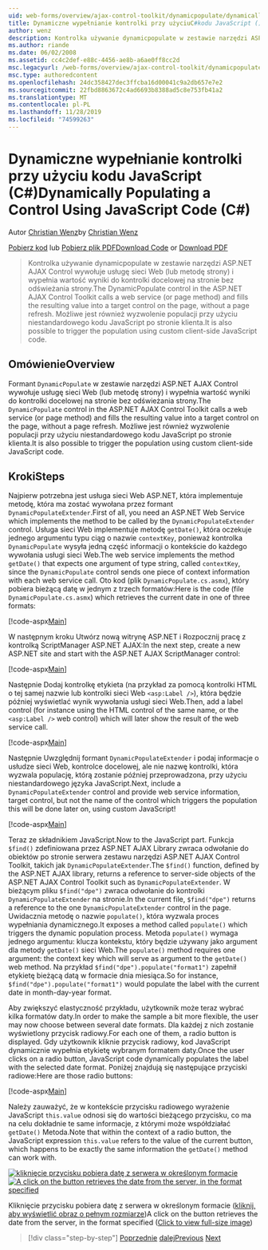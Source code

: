 ```yaml
---
uid: web-forms/overview/ajax-control-toolkit/dynamicpopulate/dynamically-populating-a-control-using-javascript-code-cs
title: Dynamiczne wypełnianie kontrolki przy użyciuC#kodu JavaScript () | Microsoft Docs
author: wenz
description: Kontrolka używanie dynamicpopulate w zestawie narzędzi ASP.NET AJAX Control wywołuje usługę sieci Web (lub metodę strony) i wypełnia wartość wyniki do kontrolki docelowej na t...
ms.author: riande
ms.date: 06/02/2008
ms.assetid: cc4c2def-e88c-4456-ae8b-a6ae0ff8cc2d
msc.legacyurl: /web-forms/overview/ajax-control-toolkit/dynamicpopulate/dynamically-populating-a-control-using-javascript-code-cs
msc.type: authoredcontent
ms.openlocfilehash: 24dc358427dec3ffcba16d00041c9a2db657e7e2
ms.sourcegitcommit: 22fbd8863672c4ad6693b8388ad5c8e753fb41a2
ms.translationtype: MT
ms.contentlocale: pl-PL
ms.lasthandoff: 11/28/2019
ms.locfileid: "74599263"
---
```

# <a name="dynamically-populating-a-control-using-javascript-code-c"></a><span data-ttu-id="083d2-103">Dynamiczne wypełnianie kontrolki przy użyciu kodu JavaScript (C#)</span><span class="sxs-lookup"><span data-stu-id="083d2-103">Dynamically Populating a Control Using JavaScript Code (C#)</span></span>

<span data-ttu-id="083d2-104">Autor [Christian Wenz](https://github.com/wenz)</span><span class="sxs-lookup"><span data-stu-id="083d2-104">by [Christian Wenz](https://github.com/wenz)</span></span>

<span data-ttu-id="083d2-105">[Pobierz kod](https://download.microsoft.com/download/d/8/f/d8f2f6f9-1b7c-46ad-9252-e1fc81bdea3e/dynamicpopulate1.cs.zip) lub [Pobierz plik PDF](https://download.microsoft.com/download/b/6/a/b6ae89ee-df69-4c87-9bfb-ad1eb2b23373/dynamicpopulate1CS.pdf)</span><span class="sxs-lookup"><span data-stu-id="083d2-105">[Download Code](https://download.microsoft.com/download/d/8/f/d8f2f6f9-1b7c-46ad-9252-e1fc81bdea3e/dynamicpopulate1.cs.zip) or [Download PDF](https://download.microsoft.com/download/b/6/a/b6ae89ee-df69-4c87-9bfb-ad1eb2b23373/dynamicpopulate1CS.pdf)</span></span>

> <span data-ttu-id="083d2-106">Kontrolka używanie dynamicpopulate w zestawie narzędzi ASP.NET AJAX Control wywołuje usługę sieci Web (lub metodę strony) i wypełnia wartość wyniki do kontrolki docelowej na stronie bez odświeżania strony.</span><span class="sxs-lookup"><span data-stu-id="083d2-106">The DynamicPopulate control in the ASP.NET AJAX Control Toolkit calls a web service (or page method) and fills the resulting value into a target control on the page, without a page refresh.</span></span> <span data-ttu-id="083d2-107">Możliwe jest również wyzwolenie populacji przy użyciu niestandardowego kodu JavaScript po stronie klienta.</span><span class="sxs-lookup"><span data-stu-id="083d2-107">It is also possible to trigger the population using custom client-side JavaScript code.</span></span>

## <a name="overview"></a><span data-ttu-id="083d2-108">Omówienie</span><span class="sxs-lookup"><span data-stu-id="083d2-108">Overview</span></span>

<span data-ttu-id="083d2-109">Formant `DynamicPopulate` w zestawie narzędzi ASP.NET AJAX Control wywołuje usługę sieci Web (lub metodę strony) i wypełnia wartość wyniki do kontrolki docelowej na stronie bez odświeżania strony.</span><span class="sxs-lookup"><span data-stu-id="083d2-109">The `DynamicPopulate` control in the ASP.NET AJAX Control Toolkit calls a web service (or page method) and fills the resulting value into a target control on the page, without a page refresh.</span></span> <span data-ttu-id="083d2-110">Możliwe jest również wyzwolenie populacji przy użyciu niestandardowego kodu JavaScript po stronie klienta.</span><span class="sxs-lookup"><span data-stu-id="083d2-110">It is also possible to trigger the population using custom client-side JavaScript code.</span></span>

## <a name="steps"></a><span data-ttu-id="083d2-111">Kroki</span><span class="sxs-lookup"><span data-stu-id="083d2-111">Steps</span></span>

<span data-ttu-id="083d2-112">Najpierw potrzebna jest usługa sieci Web ASP.NET, która implementuje metodę, która ma zostać wywołana przez formant `DynamicPopulateExtender`.</span><span class="sxs-lookup"><span data-stu-id="083d2-112">First of all, you need an ASP.NET Web Service which implements the method to be called by the `DynamicPopulateExtender` control.</span></span> <span data-ttu-id="083d2-113">Usługa sieci Web implementuje metodę `getDate()`, która oczekuje jednego argumentu typu ciąg o nazwie `contextKey`, ponieważ kontrolka `DynamicPopulate` wysyła jedną część informacji o kontekście do każdego wywołania usługi sieci Web.</span><span class="sxs-lookup"><span data-stu-id="083d2-113">The web service implements the method `getDate()` that expects one argument of type string, called `contextKey`, since the `DynamicPopulate` control sends one piece of context information with each web service call.</span></span> <span data-ttu-id="083d2-114">Oto kod (plik `DynamicPopulate.cs.asmx`), który pobiera bieżącą datę w jednym z trzech formatów:</span><span class="sxs-lookup"><span data-stu-id="083d2-114">Here is the code (file `DynamicPopulate.cs.asmx`) which retrieves the current date in one of three formats:</span></span>

[!code-aspx[Main](dynamically-populating-a-control-using-javascript-code-cs/samples/sample1.aspx)]

<span data-ttu-id="083d2-115">W następnym kroku Utwórz nową witrynę ASP.NET i Rozpocznij pracę z kontrolką ScriptManager ASP.NET AJAX:</span><span class="sxs-lookup"><span data-stu-id="083d2-115">In the next step, create a new ASP.NET site and start with the ASP.NET AJAX ScriptManager control:</span></span>

[!code-aspx[Main](dynamically-populating-a-control-using-javascript-code-cs/samples/sample2.aspx)]

<span data-ttu-id="083d2-116">Następnie Dodaj kontrolkę etykieta (na przykład za pomocą kontrolki HTML o tej samej nazwie lub kontrolki sieci Web `<asp:Label />`), która będzie później wyświetlać wynik wywołania usługi sieci Web.</span><span class="sxs-lookup"><span data-stu-id="083d2-116">Then, add a label control (for instance using the HTML control of the same name, or the `<asp:Label />` web control) which will later show the result of the web service call.</span></span>

[!code-aspx[Main](dynamically-populating-a-control-using-javascript-code-cs/samples/sample3.aspx)]

<span data-ttu-id="083d2-117">Następnie Uwzględnij formant `DynamicPopulateExtender` i podaj informacje o usłudze sieci Web, kontrolce docelowej, ale nie nazwę kontrolki, która wyzwala populację, którą zostanie później przeprowadzona, przy użyciu niestandardowego języka JavaScript.</span><span class="sxs-lookup"><span data-stu-id="083d2-117">Next, include a `DynamicPopulateExtender` control and provide web service information, target control, but not the name of the control which triggers the population this will be done later on, using custom JavaScript!</span></span>

[!code-aspx[Main](dynamically-populating-a-control-using-javascript-code-cs/samples/sample4.aspx)]

<span data-ttu-id="083d2-118">Teraz ze składnikiem JavaScript.</span><span class="sxs-lookup"><span data-stu-id="083d2-118">Now to the JavaScript part.</span></span> <span data-ttu-id="083d2-119">Funkcja `$find()` zdefiniowana przez ASP.NET AJAX Library zwraca odwołanie do obiektów po stronie serwera zestawu narzędzi ASP.NET AJAX Control Toolkit, takich jak `DynamicPopulateExtender`.</span><span class="sxs-lookup"><span data-stu-id="083d2-119">The `$find()` function, defined by the ASP.NET AJAX library, returns a reference to server-side objects of the ASP.NET AJAX Control Toolkit such as `DynamicPopulateExtender`.</span></span> <span data-ttu-id="083d2-120">W bieżącym pliku `$find("dpe")` zwraca odwołanie do kontrolki `DynamicPopulateExtender` na stronie.</span><span class="sxs-lookup"><span data-stu-id="083d2-120">In the current file, `$find("dpe")` returns a reference to the one `DynamicPopulateExtender` control in the page.</span></span> <span data-ttu-id="083d2-121">Uwidacznia metodę o nazwie `populate()`, która wyzwala proces wypełniania dynamicznego.</span><span class="sxs-lookup"><span data-stu-id="083d2-121">It exposes a method called `populate()` which triggers the dynamic population process.</span></span> <span data-ttu-id="083d2-122">Metoda `populate()` wymaga jednego argumentu: klucza kontekstu, który będzie używany jako argument dla metody `getDate()` sieci Web.</span><span class="sxs-lookup"><span data-stu-id="083d2-122">The `populate()` method requires one argument: the context key which will serve as argument to the `getDate()` web method.</span></span> <span data-ttu-id="083d2-123">Na przykład `$find("dpe").populate("format1")` zapełnił etykietę bieżącą datą w formacie dnia miesiąca.</span><span class="sxs-lookup"><span data-stu-id="083d2-123">So for instance, `$find("dpe").populate("format1")` would populate the label with the current date in month-day-year format.</span></span>

<span data-ttu-id="083d2-124">Aby zwiększyć elastyczność przykładu, użytkownik może teraz wybrać kilka formatów daty.</span><span class="sxs-lookup"><span data-stu-id="083d2-124">In order to make the sample a bit more flexible, the user may now choose between several date formats.</span></span> <span data-ttu-id="083d2-125">Dla każdej z nich zostanie wyświetlony przycisk radiowy.</span><span class="sxs-lookup"><span data-stu-id="083d2-125">For each one of them, a radio button is displayed.</span></span> <span data-ttu-id="083d2-126">Gdy użytkownik kliknie przycisk radiowy, kod JavaScript dynamicznie wypełnia etykietę wybranym formatem daty.</span><span class="sxs-lookup"><span data-stu-id="083d2-126">Once the user clicks on a radio button, JavaScript code dynamically populates the label with the selected date format.</span></span> <span data-ttu-id="083d2-127">Poniżej znajdują się następujące przyciski radiowe:</span><span class="sxs-lookup"><span data-stu-id="083d2-127">Here are those radio buttons:</span></span>

[!code-aspx[Main](dynamically-populating-a-control-using-javascript-code-cs/samples/sample5.aspx)]

<span data-ttu-id="083d2-128">Należy zauważyć, że w kontekście przycisku radiowego wyrażenie JavaScript `this.value` odnosi się do wartości bieżącego przycisku, co ma na celu dokładnie te same informacje, z którymi może współdziałać `getDate()` Metoda.</span><span class="sxs-lookup"><span data-stu-id="083d2-128">Note that within the context of a radio button, the JavaScript expression `this.value` refers to the value of the current button, which happens to be exactly the same information the `getDate()` method can work with.</span></span>

<span data-ttu-id="083d2-129">[![kliknięcie przycisku pobiera datę z serwera w określonym formacie](dynamically-populating-a-control-using-javascript-code-cs/_static/image2.png)](dynamically-populating-a-control-using-javascript-code-cs/_static/image1.png)</span><span class="sxs-lookup"><span data-stu-id="083d2-129">[![A click on the button retrieves the date from the server, in the format specified](dynamically-populating-a-control-using-javascript-code-cs/_static/image2.png)](dynamically-populating-a-control-using-javascript-code-cs/_static/image1.png)</span></span>

<span data-ttu-id="083d2-130">Kliknięcie przycisku pobiera datę z serwera w określonym formacie ([kliknij, aby wyświetlić obraz o pełnym rozmiarze](dynamically-populating-a-control-using-javascript-code-cs/_static/image3.png))</span><span class="sxs-lookup"><span data-stu-id="083d2-130">A click on the button retrieves the date from the server, in the format specified ([Click to view full-size image](dynamically-populating-a-control-using-javascript-code-cs/_static/image3.png))</span></span>

> [!div class="step-by-step"]
> <span data-ttu-id="083d2-131">[Poprzednie](dynamically-populating-a-control-cs.md)
> [dalej](using-dynamicpopulate-with-a-user-control-and-javascript-cs.md)</span><span class="sxs-lookup"><span data-stu-id="083d2-131">[Previous](dynamically-populating-a-control-cs.md)
[Next](using-dynamicpopulate-with-a-user-control-and-javascript-cs.md)</span></span>
